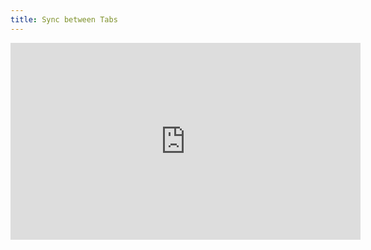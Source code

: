 ```yaml
---
title: Sync between Tabs
---
```


<iframe width="560" height="315" src="https://www.youtube.com/embed/v6ibgBSEBaQ" title="YouTube video player" frameborder="0" allow="accelerometer; autoplay; clipboard-write; encrypted-media; gyroscope; picture-in-picture; web-share" allowfullscreen></iframe>